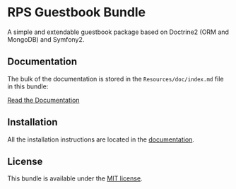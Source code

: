 RPS Guestbook Bundle
==================

A simple and extendable guestbook package based on Doctrine2 (ORM and MongoDB) and Symfony2.

Documentation
-------------

The bulk of the documentation is stored in the `Resources/doc/index.md`
file in this bundle:

[Read the Documentation](Resources/doc/index.rst)

Installation
------------

All the installation instructions are located in the [documentation](Resources/doc/index.rst).

License
-------

This bundle is available under the [MIT license](Resources/meta/LICENSE).
